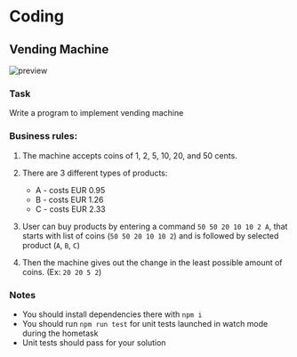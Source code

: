 # Coding

## Vending Machine

![preview](./docs/preview_image.png)

### Task

Write a program to implement vending machine

### Business rules:

1. The machine accepts coins of 1, 2, 5, 10, 20, and 50 cents.

2. There are 3 different types of products:
    - A - costs EUR 0.95
    - B - costs EUR 1.26
    - C - costs EUR 2.33

3. User can buy products by entering a command  `50 50 20 10 10 2 A`, that starts with list of coins (`50 50 20 10 10 2`) and is followed by selected product (`A`, `B`, `C`)

4. Then the machine gives out the change in the least possible amount of coins. (Ex: `20 20 5 2`)

### Notes

- You should install dependencies there with `npm i`
- You should run  `npm run test` for unit tests launched in watch mode during the hometask
- Unit tests should pass for your solution
